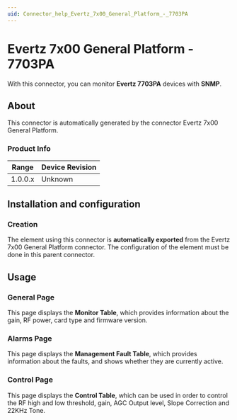 ```yaml
---
uid: Connector_help_Evertz_7x00_General_Platform_-_7703PA
---
```


# Evertz 7x00 General Platform - 7703PA

With this connector, you can monitor **Evertz 7703PA** devices with **SNMP**.

## About

This connector is automatically generated by the connector Evertz 7x00 General Platform.

### Product Info

| **Range** | **Device Revision** |
|------------------|---------------------|
| 1.0.0.x          | Unknown             |

## Installation and configuration

### Creation

The element using this connector is **automatically exported** from the Evertz 7x00 General Platform connector. The configuration of the element must be done in this parent connector.

## Usage

### General Page

This page displays the **Monitor Table**, which provides information about the gain, RF power, card type and firmware version.

### Alarms Page

This page displays the **Management Fault Table**, which provides information about the faults, and shows whether they are currently active.

### Control Page

This page displays the **Control Table**, which can be used in order to control the RF high and low threshold, gain, AGC Output level, Slope Correction and 22KHz Tone.

